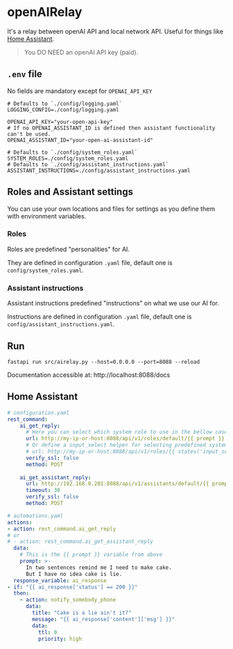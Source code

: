 # openAIRelay

It's a relay between openAI API and local network API. Useful for things like [Home Assistant](https://www.home-assistant.io/).

> You DO NEED an openAI API key (paid).

## `.env` file
No fields are mandatory except for `OPENAI_API_KEY`

```.dotenv
# Defaults to `./config/logging.yaml`
LOGGING_CONFIG=./config/logging.yaml

OPENAI_API_KEY="your-open-api-key"
# If no OPENAI_ASSISTANT_ID is defined then assistant functionality can't be used.
OPENAI_ASSISTANT_ID="your-open-ai-assistant-id"

# Defaults to `./config/system_roles.yaml`
SYSTEM_ROLES=./config/system_roles.yaml
# Defaults to `./config/assistant_instructions.yaml`
ASSISTANT_INSTRUCTIONS=./config/assistant_instructions.yaml
```

## Roles and Assistant settings
You can use your own locations and files for settings as you define them with environment variables.

### Roles
Roles are predefined "personalities" for AI.

They are defined in configuration `.yaml` file, default one is `config/system_roles.yaml`.

### Assistant instructions
Assistant instructions predefined "instructions" on what we use our AI for.

Instructions are defined in configuration `.yaml` file, default one is `config/assistant_instructions.yaml`.

## Run
```shell
fastapi run src/airelay.py --host=0.0.0.0 --port=8088 --reload
```
Documentation accessible at: http://localhost:8088/docs

## Home Assistant

```yaml
# configuration.yaml
rest_command:
    ai_get_reply:
      # Here you can select which system role to use in the bellow case 'default' role is selected (e.g.: '.../default/...')
      url: http://my-ip-or-host:8088/api/v1/roles/default/{{ prompt }}
      # Or define a input_select helper for selecting predefined system roles:
      # url: http://my-ip-or-host:8088/api/v1/roles/{{ states('input_select.ai_system_role' )}}/{{ prompt }}
      verify_ssl: false
      method: POST
    
    ai_get_assistant_reply:
      url: http://192.168.0.201:8088/api/v1/assistants/default/{{ prompt }}
      timeout: 30
      verify_ssl: false
      method: POST

# automations.yaml
actions:
- action: rest_command.ai_get_reply
# or
# - action: rest_command.ai_get_assistant_reply
  data:
    # This is the {{ prompt }} variable from above
    prompt: >-
      In two sentences remind me I need to make cake.
      But I have no idea cake is lie.
  response_variable: ai_response
- if: "{{ ai_response['status'] == 200 }}"
  then:
    - action: notify_somebody_phone
      data:
        title: "Cake is a lie ain't it?"
        message: "{{ ai_response['content']['msg'] }}"
        data:
          ttl: 0
          priority: high
```
